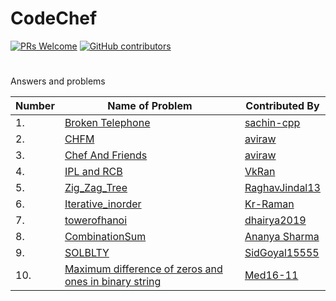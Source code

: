 # CodeChef 
[![PRs Welcome](https://img.shields.io/badge/PRs-welcome-brightgreen.svg?style=flat-square)](http://makeapullrequest.com)
[![GitHub contributors](https://img.shields.io/github/contributors/aviraw/CodeChef.svg)](https://github.com/aviraw/CodeChef/graphs/contributors)
#
Answers and problems

| Number | Name of Problem | Contributed By |
|-|-|-|
|1.|[Broken Telephone](https://github.com/aviraw/CodeChef/blob/master/Broken%20Telephone)|[sachin-cpp](https://github.com/sachin-cpp)|
|2.|[CHFM](https://github.com/aviraw/CodeChef/blob/master/CHFM)|[aviraw](https://github.com/aviraw)|
|3.|[Chef And Friends](https://github.com/aviraw/CodeChef/blob/master/Chef%20And%20Friends)|[aviraw](https://github.com/aviraw)|
|4.|[IPL and RCB](https://github.com/VkRan/CodeChef-1/blob/master/IPL%20and%20RCB.cpp)|[VkRan](https://github.com/VkRan)
|5.|[Zig_Zag_Tree](https://github.com/aviraw/CodeChef/blob/master/Broken%20Telephone)|[RaghavJindal13](https://github.com/RaghavJindal13)|
|6.|[Iterative_inorder](https://github.com/aviraw/CodeChef/blob/master/Broken%20Telephone)|[Kr-Raman](https://github.com/Kr-Raman)|
|7.|[towerofhanoi](https://github.com/dhairya2019/CodeChef/blob/master/towerofhanoi.cpp/)|[dhairya2019](https://github.com/dhairya2019)|
|8.|[CombinationSum](https://github.com/ananya07105/CodeChef/blob/master/CombinationSum)|[Ananya Sharma](https://github.com/ananya07105)|
|9.|[SOLBLTY](https://github.com/SidGoyal15555/CodeChef/commit/dca992f0f3b7f0d9887f7fcf0f3a20f693730319)|[SidGoyal15555](https://github.com/SidGoyal15555)|
|10.|[Maximum difference of zeros and ones in binary string](https://github.com/Med16-11/CodeChef/blob/master/Maximum%20difference%20of%200s%20and%201s%20in%20binary%20string.cpp)|[Med16-11](https://github.com/Med16-11)|
